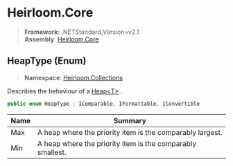 # Heirloom.Core

> **Framework**: .NETStandard,Version=v2.1  
> **Assembly**: [Heirloom.Core][0]

## HeapType (Enum)

> **Namespace**: [Heirloom.Collections][0]

Describes the behaviour of a [Heap\<T>][1] .

```cs
public enum HeapType : IComparable, IFormattable, IConvertible
```

| Name | Summary                                                    |
|------|------------------------------------------------------------|
| Max  | A heap where the priority item is the comparably largest.  |
| Min  | A heap where the priority item is the comparably smallest. |

[0]: ../../Heirloom.Core.md
[1]: Heap[T].md
